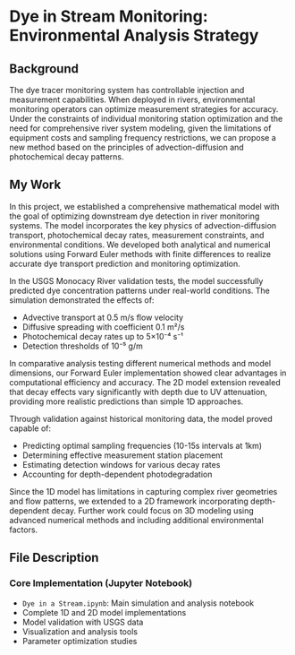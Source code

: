# Dye in Stream Monitoring: Environmental Analysis Strategy

## Background

The dye tracer monitoring system has controllable injection and measurement capabilities. When deployed in rivers, environmental monitoring operators can optimize measurement strategies for accuracy. Under the constraints of individual monitoring station optimization and the need for comprehensive river system modeling, given the limitations of equipment costs and sampling frequency restrictions, we can propose a new method based on the principles of advection-diffusion and photochemical decay patterns.

## My Work

In this project, we established a comprehensive mathematical model with the goal of optimizing downstream dye detection in river monitoring systems. The model incorporates the key physics of advection-diffusion transport, photochemical decay rates, measurement constraints, and environmental conditions. We developed both analytical and numerical solutions using Forward Euler methods with finite differences to realize accurate dye transport prediction and monitoring optimization.

In the USGS Monocacy River validation tests, the model successfully predicted dye concentration patterns under real-world conditions. The simulation demonstrated the effects of:
- Advective transport at 0.5 m/s flow velocity
- Diffusive spreading with coefficient 0.1 m²/s
- Photochemical decay rates up to 5×10⁻⁴ s⁻¹
- Detection thresholds of 10⁻⁵ g/m

In comparative analysis testing different numerical methods and model dimensions, our Forward Euler implementation showed clear advantages in computational efficiency and accuracy. The 2D model extension revealed that decay effects vary significantly with depth due to UV attenuation, providing more realistic predictions than simple 1D approaches.

Through validation against historical monitoring data, the model proved capable of:
- Predicting optimal sampling frequencies (10-15s intervals at 1km)
- Determining effective measurement station placement
- Estimating detection windows for various decay rates
- Accounting for depth-dependent photodegradation

Since the 1D model has limitations in capturing complex river geometries and flow patterns, we extended to a 2D framework incorporating depth-dependent decay. Further work could focus on 3D modeling using advanced numerical methods and including additional environmental factors. 


## File Description

### Core Implementation (Jupyter Notebook)
- `Dye in a Stream.ipynb`: Main simulation and analysis notebook
- Complete 1D and 2D model implementations
- Model validation with USGS data
- Visualization and analysis tools
- Parameter optimization studies

